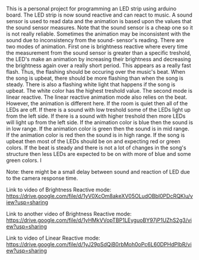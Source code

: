 This is a personal project for programming an LED strip using arduino board. The LED strip is now sound reactive and can react to music. 
A sound sensor is used to read data and the animation is based upon the values that the sound sensor measures. Note that the sound sensor
is a cheap one so it is not really reliable. Sometimes the animation may be inconsistent with the sound due to inconsistency from the sound-
sensor's reading. 
There are two modes of animation. First one is brightness reactive where every time the measurement from the sound sensor is greater than a 
specific treshold, the LED's make an animation by increasing their brightness and decreasing the brightness again over a really short period. 
This appears as a really fast flash. Thus, the flashing should be occuring over the music's beat. When the song is upbeat, there should be more
flashing than when the song is steady. There is also a flashing white light that happens if the song is upbeat. The white color has the highest
treshold value. 
The second mode is linear reactive. The linear reactive animation mode also relies on the beat. However, the animation is different here. If the 
room is quiet then all of the LEDs are off. If there is a sound with low treshold some of the LEDs light up from the left side. If there is a sound
with higher treshold then more LEDs will light up from the left side. If the animation color is blue then the sound is in low range. If the animation 
color is green then the sound is in mid range. If the animation color is red then the sound is in high range. If the song is upbeat then most of the LEDs
should be on and expecting red or green colors. If the beat is steady and there is not a lot of changes in the song's structure then less LEDs are expected
to be on with more of blue and some green colors. I

Note: there might be a small delay between sound and reaction of LED due to the camera response time. 

Link to video of Brightness Reactive mode: https://drive.google.com/file/d/1yV0XcOm8akeXV05OLudOBbl0PDcRQKlu/view?usp=sharing 

Link to another video of Brightness Reactive mode: https://drive.google.com/file/d/1yHMkVVopTBP1LEyguoBY97jP1UZhS2g3/view?usp=sharing

Link to video of Linear Reactive mode: https://drive.google.com/file/d/1yJ29pSdQiB0rbMoh0oPc6L60DPHdPIbR/view?usp=sharing
